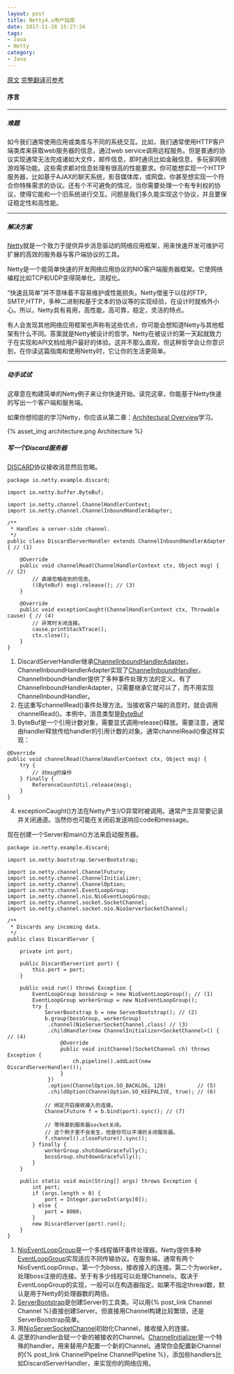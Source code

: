 ```yaml
---
layout: post
title: Netty4.x用户指南
date: 2017-11-28 15:27:24
tags:
- Java
- Netty
category:
- Java
---
```

[原文](https://github.com/netty/netty/wiki/User-guide-for-4.x)
[完整翻译可参考](https://doc.yonyoucloud.com/doc/netty-4-user-guide/Architectural%20Overview/Architectural%20Overview.html)
#### 序言
---------------------
##### 难题
如今我们通常使用应用或类库与不同的系统交互。比如，我们通常使用HTTP客户端类库来获取web服务器的信息，通过web service调用远程服务。但是普通的协议实现通常无法完成诸如大文件，邮件信息，即时通讯比如金融信息，多玩家网络游戏等功能。这些需求都对信息处理有很高的性能要求。你可能想实现一个HTTP服务器，比如基于AJAX的聊天系统，影音媒体库，或网盘。你甚至想实现一个符合你特殊需求的协议。还有个不可避免的情况，当你需要处理一个有专利权的协议，使得它能和一个旧系统进行交互。问题是我们多久能实现这个协议，并且要保证稳定性和高性能。

--------------
##### 解决方案
[Netty](http://netty.io/)就是一个致力于提供异步消息驱动的网络应用框架，用来快速开发可维护可扩展的高效的服务器与客户端协议的工具。

Netty是一个能简单快速的开发网络应用协议的NIO客户端服务器框架。它使网络编程比如TCP和UDP变得简单化，流程化。

“快速且简单”并不意味着不容易维护或性能损失。Netty借鉴于以往的FTP，SMTP,HTTP，多种二进制和基于文本的协议等的实现经验，在设计时就格外小心。所以，Netty具有易用，高性能，高可靠，稳定，灵活的特点。

有人会发现其他网络应用框架也声称有这些优点，你可能会想知道Netty与其他框架有什么不同。答案就是Netty被设计的哲学。Netty在被设计的第一天起就致力于在实现和API文档给用户最好的体验。这并不那么直观，但这种哲学会让你意识到，在你读这篇指南和使用Netty时，它让你的生活更简单。

-----------------------
##### 动手试试
这章意在构建简单的Netty例子来让你快速开始。读完这章，你能基于Netty快速的写出一个客户端和服务端。

如果你想彻底的学习Netty，你应该从第二章：[Architectural Overview](http://netty.io/3.5/guide/#architecture)学习。

{% asset_img architecture.png Architecture %}

##### 写一个Discard服务器
[DISCARD](http://tools.ietf.org/html/rfc863)协议接收消息然后忽略。

```
package io.netty.example.discard;

import io.netty.buffer.ByteBuf;

import io.netty.channel.ChannelHandlerContext;
import io.netty.channel.ChannelInboundHandlerAdapter;

/**
 * Handles a server-side channel.
 */
public class DiscardServerHandler extends ChannelInboundHandlerAdapter { // (1)

    @Override
    public void channelRead(ChannelHandlerContext ctx, Object msg) { // (2)
        // 直接忽略收到的信息。
        ((ByteBuf) msg).release(); // (3)
    }

    @Override
    public void exceptionCaught(ChannelHandlerContext ctx, Throwable cause) { // (4)
        // 异常时关闭连接。
        cause.printStackTrace();
        ctx.close();
    }
}
```
1. DiscardServerHandler继承[ChannelInboundHandlerAdapter](http://netty.io/4.1/api/io/netty/channel/ChannelInboundHandlerAdapter.html)。ChannelInboundHandlerAdapter实现了[ChannelInboundHandler](http://netty.io/4.1/api/io/netty/channel/ChannelInboundHandler.html)。ChannelInboundHandler提供了多种事件处理方法的定义。有了ChannelInboundHandlerAdapter，只需要继承它就可以了，而不用实现ChannelInboundHandler。
2. 在这重写channelRead()事件处理方法。当接收客户端的消息时，就会调用channelRead()。本例中，消息类型是[ByteBuf](http://netty.io/4.1/api/io/netty/buffer/ByteBuf.html)
3. ByteBuf是一个引用计数对象，需要显式调用release()释放。需要注意，通常由handler释放传给handler的引用计数的对象。通常channelRead()像这样实现：
```
@Override
public void channelRead(ChannelHandlerContext ctx, Object msg) {
    try {
        // 对msg的操作
    } finally {
        ReferenceCountUtil.release(msg);
    }
}
```
4. exceptionCaught()方法在Netty产生I/O异常时被调用。通常产生异常要记录并关闭通道。当然你也可能在关闭前发送响应code和message。

现在创建一个Server和main()方法来启动服务器。
```
package io.netty.example.discard;

import io.netty.bootstrap.ServerBootstrap;

import io.netty.channel.ChannelFuture;
import io.netty.channel.ChannelInitializer;
import io.netty.channel.ChannelOption;
import io.netty.channel.EventLoopGroup;
import io.netty.channel.nio.NioEventLoopGroup;
import io.netty.channel.socket.SocketChannel;
import io.netty.channel.socket.nio.NioServerSocketChannel;

/**
 * Discards any incoming data.
 */
public class DiscardServer {

    private int port;

    public DiscardServer(int port) {
        this.port = port;
    }

    public void run() throws Exception {
        EventLoopGroup bossGroup = new NioEventLoopGroup(); // (1)
        EventLoopGroup workerGroup = new NioEventLoopGroup();
        try {
            ServerBootstrap b = new ServerBootstrap(); // (2)
            b.group(bossGroup, workerGroup)
             .channel(NioServerSocketChannel.class) // (3)
             .childHandler(new ChannelInitializer<SocketChannel>() { // (4)
                 @Override
                 public void initChannel(SocketChannel ch) throws Exception {
                     ch.pipeline().addLast(new DiscardServerHandler());
                 }
             })
             .option(ChannelOption.SO_BACKLOG, 128)          // (5)
             .childOption(ChannelOption.SO_KEEPALIVE, true); // (6)

            // 绑定开启接收接入的连接。
            ChannelFuture f = b.bind(port).sync(); // (7)

            // 等待直到服务器socket关闭。
            // 这个例子里不会发生，但是你可以平滑的关闭服务器。
            f.channel().closeFuture().sync();
        } finally {
            workerGroup.shutdownGracefully();
            bossGroup.shutdownGracefully();
        }
    }

    public static void main(String[] args) throws Exception {
        int port;
        if (args.length > 0) {
            port = Integer.parseInt(args[0]);
        } else {
            port = 8080;
        }
        new DiscardServer(port).run();
    }
}
```
1. [NioEventLoopGroup](http://netty.io/4.1/api/io/netty/channel/nio/NioEventLoopGroup.html)是一个多线程循环事件处理器。Netty提供多种[EventLoopGroup](http://netty.io/4.1/api/io/netty/channel/EventLoopGroup.html)实现适应不同传输协议。在服务端，通常有两个NioEventLoopGroup，第一个为boss，接收接入的连接。第二个为worker，处理boss注册的连接。至于有多少线程可以处理Channels，取决于EventLoopGroup的实现，一般可以在构造器指定。如果不指定thread数，默认是用于Netty的处理器数的两倍。
2. [ServerBootstrap](http://netty.io/4.1/api/io/netty/bootstrap/ServerBootstrap.html)是创建Server的工具类。可以用{% post_link Channel Channel %}直接创建Server。但直接用Channel构建比较繁琐，还是ServerBootstrap简单。
3. 用[NioServerSocketChannel](http://netty.io/4.1/api/io/netty/channel/socket/nio/NioServerSocketChannel.html)初始化Channel，接收接入的连接。
4. 这里的handler会赋一个新的被接收的Channel。[ChannelInitializer](http://netty.io/4.1/api/io/netty/channel/ChannelInitializer.html)是一个特殊的handler，用来替用户配置一个新的Channel。通常你会配置新Channel的{% post_link ChannelPipeline ChannelPipeline %}，添加些handlers比如DiscardServerHandler，来实现你的网络应用。